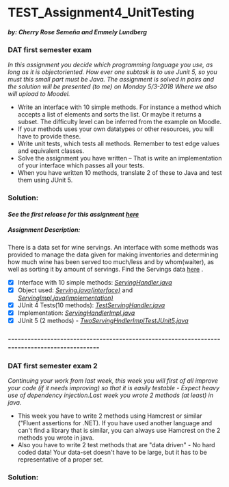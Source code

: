 # TEST_Assignment4_UnitTesting
#### _by: Cherry Rose Semeña and Emmely Lundberg_

### DAT first semester exam

_In this assignment you decide which programming language you use, as long as it is objectoriented. How ever one subtask is to use Junit 5, so you must this small part must be Java.
The assignment is solved in pairs and the solution will be presented (to me) on Monday 5/3-2018 Where we also will upload to Moodel._

- Write an interface with 10 simple methods. For instance a method which accepts a list of elements and sorts the list. Or maybe it returns a subset.
The difficulty level can be inferred from the example on Moodle.
- If your methods  uses your own datatypes or other resources, you will have to provide these.
- Write unit tests, which tests all methods. Remember to test edge values and equivalent classes.
- Solve the assignment you have written – That is  write an implementation of your interface which passes all your tests.
- When you have written 10 methods, translate 2 of these to Java and test them using JUnit 5.

### Solution: 
#### _See the first release for this assignment_ [_here_](https://github.com/cph-cs241/TEST_Assignment4_UnitTesting/releases/tag/exam1)

##### Assignment Description: 
There is a data set for wine servings. An interface with some methods was provided to manage the data given for making inventories and determining how much wine has been served too much/less and by whom(waiter), as well as sorting it by amount of servings. Find the Servings data [here](https://github.com/cph-cs241/TEST_Assignment4_UnitTesting/blob/master/1SemesterEksamen/Servings.csv) .


- [x] Interface with 10 simple methods: [_ServingHandler.java_](https://github.com/cph-cs241/TEST_Assignment4_UnitTesting/blob/master/1SemesterEksamen/src/first_semester_eksamen/ServingHandler.java)
- [x] Object used: [_Serving.java(interface)_](https://github.com/cph-cs241/TEST_Assignment4_UnitTesting/blob/master/1SemesterEksamen/src/first_semester_eksamen/Serving.java) and
[_ServingImpl.java(implementation)_](https://github.com/cph-cs241/TEST_Assignment4_UnitTesting/blob/master/1SemesterEksamen/src/impl/ServingImpl.java)
- [x] JUnit 4 Tests(10 methods): [_TestServingHandler.java_](https://github.com/cph-cs241/TEST_Assignment4_UnitTesting/blob/master/1SemesterEksamen/test/first_semester_eksamen/ServingHandlerTest.java)
- [x] Implementation: [_ServingHandlerImpl.java_](https://github.com/cph-cs241/TEST_Assignment4_UnitTesting/blob/master/1SemesterEksamen/src/impl/ServingHandlerImpl.java)
- [x] JUnit 5 (2 methods) - [_TwoServingHndlerImplTestJUnit5.java_](https://github.com/cph-cs241/TEST_Assignment4_UnitTesting/blob/master/1SemesterEksamen/test/first_semester_eksamen/TwoServingHandlerImplTestJUnit5.java)

### ---------------------------------------------------------------------------------------------

### DAT first semester exam 2

_Continuing your work from last week, this week you will first of all improve your code (if it needs improving) so that it is easily testable - Expect heavy use of dependency injection.Last week you wrote 2 methods (at least) in java._

- This week you have to write 2 methods using Hamcrest or similar ("Fluent assertions for .NET). If you have used another language and can't find a library that is similar, you can always use Hamcrest on the 2 methods you wrote in java.
- Also you have to write 2 test methods that are "data driven" - No hard coded data! Your data-set doesn't have to be large, but it has to be representative of a proper set.

### Solution:


